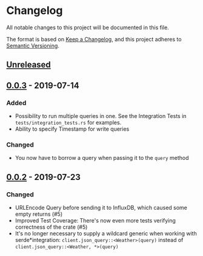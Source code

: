 # Changelog

All notable changes to this project will be documented in this file.

The format is based on [Keep a Changelog](https://keepachangelog.com/en/1.0.0/),
and this project adheres to [Semantic Versioning](https://semver.org/spec/v2.0.0.html).

## [Unreleased]

## [0.0.3] - 2019-07-14

### Added

-   Possibility to run multiple queries in one. See the Integration Tests in `tests/integration_tests.rs` for examples.
-   Ability to specify Timestamp for write queries

### Changed

-   You now have to borrow a query when passing it to the `query` method

## [0.0.2] - 2019-07-23

### Changed

-   URLEncode Query before sending it to InfluxDB, which caused some empty returns (#5)
-   Improved Test Coverage: There's now even more tests verifying correctness of the crate (#5)
-   It's no longer necessary to supply a wildcard generic when working with serde*integration: `client.json_query::<Weather>(query)` instead of `client.json_query::<Weather, *>(query)`

[unreleased]: https://github.com/Empty2k12/influxdb-rust/compare/v0.0.3...HEAD
[0.0.3]: https://github.com/Empty2k12/influxdb-rust/compare/v0.0.2...v0.0.3
[0.0.2]: https://github.com/Empty2k12/influxdb-rust/releases/tag/v0.0.2
